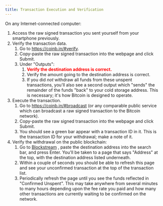 ```yaml
---
title: Transaction Execution and Verification
---
```


On any Internet-connected computer:

1. Access the <span class="warning">raw signed transaction</span> you sent
yourself from your smartphone previously.
1. Verify the transaction data.
    1. Go to <https://coinb.in/#verify>.
    1. Copy-paste the <span class="warning">raw signed transaction</span> into
    the webpage and click Submit.
    1. Under "Outputs":
        1. **<span style="color: red;">Verify the destination address is correct.</span>**
        1. Verify the amount going to the destination address is correct.
        1. If you did *not* withdraw all funds from these unspent transactions,
        you'll also see a second output which "sends" the remainder of the
        funds "back" to your
        <span class="warning">cold storage address</span>. This is necessary;
        it's how Bitcoin is designed to operate.
1. Execute the transaction.
    1. Go to <https://coinb.in/#broadcast> (or any comparable public service
    which can broadcast a <span class="warning">raw signed transaction</span>
    to the Bitcoin network).
    1. Copy-paste the <span class="warning">raw signed transaction</span> into the webpage and click Submit.
    1. You should see a green bar appear with a
    <span class="warning">transaction ID</span> in it. This is the
    <span class="warning">transaction ID</span> for your withdrawal; make a
    note of it.
1. Verify the withdrawal on the public blockchain:
    1. Go to [Blockstream](https://blockstream.info/) , paste
    the <span class="warning">destination address</span> into the search bar,
    and press Enter. You'll be taken to a page that says "Address" at
    the top, with the <span class="warning">destination address</span> listed underneath.
    1. Within a couple of seconds you should be able to refresh this page and see your
    unconfirmed transaction at the top of the transaction list.
    1. Periodically refresh the page until you see the funds reflected in "Confirmed Unspent".
    This may take anywhere from several minutes to many hours depending upon the fee rate you
    paid and how many other transactions are currently waiting to be confirmed on the network.
